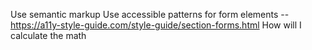 Use semantic markup
Use accessible patterns for form elements --https://a11y-style-guide.com/style-guide/section-forms.html
How will I calculate the math